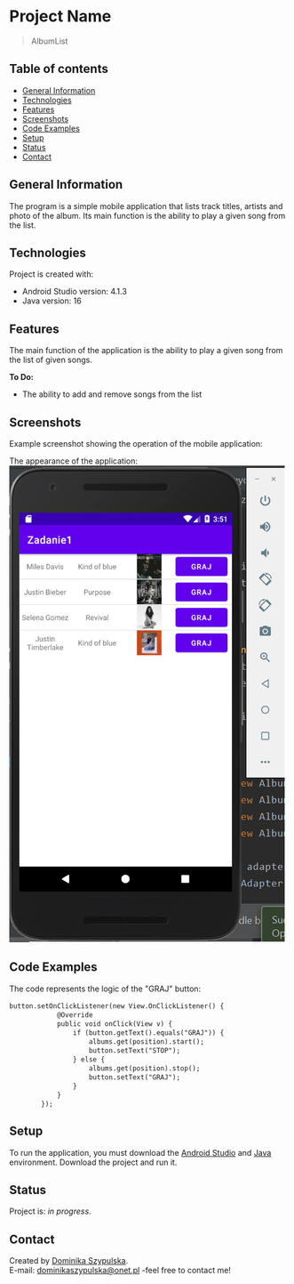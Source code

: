 # Project Name
> AlbumList

## Table of contents
* [General Information](#general-information)
* [Technologies](#technologies)
* [Features](#features)
* [Screenshots](#screenshots)
* [Code Examples](#code-examples)
* [Setup](#setup)
* [Status](#status)
* [Contact](#contact)

## General Information
The program is a simple mobile application that lists track titles, artists and photo of the album. 
Its main function is the ability to play a given song from the list.

## Technologies
Project is created with:
- Android Studio version: 4.1.3
- Java version: 16

## Features
The main function of the application is the ability to play a given song from the list of given songs.

**To Do:**
- The ability to add and remove songs from the list

## Screenshots
Example screenshot showing the operation of the mobile application:

The appearance of the application:<br>
![Random population](/images/menu.png)

## Code Examples
The code represents the logic of the "GRAJ" button:
```
button.setOnClickListener(new View.OnClickListener() {
            @Override
            public void onClick(View v) {
                if (button.getText().equals("GRAJ")) {
                    albums.get(position).start();
                    button.setText("STOP");
                } else {
                    albums.get(position).stop();
                    button.setText("GRAJ");
                }
            }
        });
```

## Setup
To run the application, you must download the [Android Studio](https://developer.android.com/studio) and [Java](https://www.oracle.com/pl/java/technologies/javase-jdk11-downloads.html) environment. 
Download the project and run it.

## Status
Project is: *in progress*.

## Contact
Created by [Dominika Szypulska](https://github.com/DominikaSzypulska).
<br>E-mail: dominikaszypulska@onet.pl -feel free to contact me!
